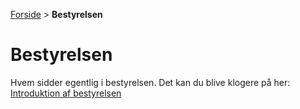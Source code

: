 [Forside](/) > **Bestyrelsen**

# Bestyrelsen

Hvem sidder egentlig i bestyrelsen. Det kan du blive klogere på her: [Introduktion af bestyrelsen](/filer/Introduktion_bestyrelsen_Valdemars_Have.pdf)
